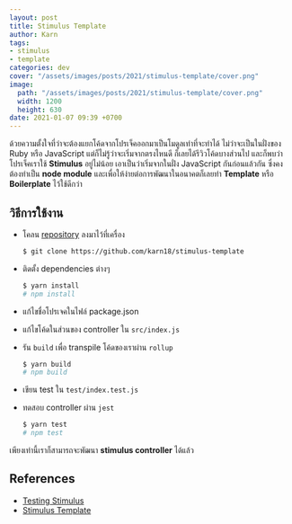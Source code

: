```yaml
---
layout: post
title: Stimulus Template
author: Karn
tags:
- stimulus
- template
categories: dev
cover: "/assets/images/posts/2021/stimulus-template/cover.png"
image:
  path: "/assets/images/posts/2021/stimulus-template/cover.png"
  width: 1200
  height: 630
date: 2021-01-07 09:39 +0700
---
```

ด้วยความตั้งใจที่ว่าจะต้องแยกโค้ดจากโปรเจ็คออกมาเป็นโมดูลเท่าที่จะทำได้ ไม่ว่าจะเป็นในฝั่งของ Ruby หรือ JavaScript แต่ก็ไม่รู้ว่าจะเริ่มจากตรงไหนดี ก็เลยได้รีวิวโค้ดบางส่วนไป และก็พบว่าโปรเจ็คเราใช้ **Stimulus** อยู่ไม่น้อย เอาเป็นว่าเริ่มจากในฝั่ง JavaScript กันก่อนแล้วกัน ซึ่งคงต้องทำเป็น **node module** และเพื่อให้ง่ายต่อการพัฒนาในอนาคตก็เลยทำ **Template** หรือ **Boilerplate** ไว้ใช้ดีกว่า<!--more-->

## วิธีการใช้งาน

- โคลน [repository](https://github.com/karn18/stimulus-template) ลงมาไว้ที่เครื่อง

    ```bash
    $ git clone https://github.com/karn18/stimulus-template
    ```
  
- ติดตั้ง dependencies ต่างๆ

    ```bash
    $ yarn install
    # npm install
    ```

- แก้ไขชื่อโปรเจคในไฟล์ package.json
- แก้ไขโค้ดในส่วนของ controller ใน `src/index.js`
- รัน `build` เพื่อ transpile โค้ดของเราผ่าน `rollup`

    ```bash
    $ yarn build
    # npm build
    ```

- เขียน test ใน `test/index.test.js`
- ทดสอบ controller ผ่าน `jest`

    ```bash
    $ yarn test
    # npm test
    ```

<!-- อันนี้เป็นเพียงขั้นแรกเท่านั้น ซึ่งพอนึกดูดีๆ แล้วเราสามารถนำ Stimulus Controller ที่เราจะแยกไปทำให้อยู่ในรูปของ gem น่าจะดีกว่า ไม่ว่าจะเป็นเรื่องของการติดตั้ง การเพิ่ม controller ตัวใหม่เข้าไปใน registry การจัดการกับ assets เอาเป็นว่าเดี่ยวจะมาอธิบายในบทความหน้าแล้วกัน  -->
เพียงเท่านี้เราก็สามารถจะพัฒนา **stimulus controller** ได้แล้ว

## References
- [Testing Stimulus](https://damonbauer.dev/posts/testing-stimulus-with-jest/)
- [Stimulus Template](https://github.com/karn18/stimulus-template)
